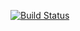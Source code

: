 [![Build Status](https://travis-ci.org/dkeirouz/Travis-Lab.svg?branch=master)](https://travis-ci.org/dkeirouz/Travis-Lab)

